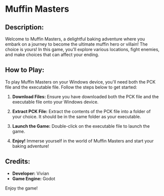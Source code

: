# Muffin Masters

## Description:
Welcome to Muffin Masters, a delightful baking adventure where you embark on a journey to become the ultimate muffin hero or villain! The choice is yours! In this game, you'll explore various locations, fight enemies, and make choices that can affect your ending.

## How to Play:
To play Muffin Masters on your Windows device, you'll need both the PCK file and the executable file. Follow the steps below to get started:

1. **Download Files:** Ensure you have downloaded both the PCK file and the executable file onto your Windows device.

2. **Extract PCK File:** Extract the contents of the PCK file into a folder of your choice. It should be in the same folder as your executable.

3. **Launch the Game:** Double-click on the executable file to launch the game.

4. **Enjoy!** Immerse yourself in the world of Muffin Masters and start your baking adventure!


## Credits:
- **Developer:** Vivian
- **Game Engine:** Godot

Enjoy the game!
